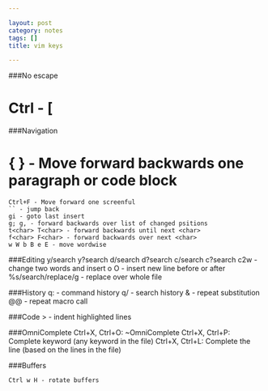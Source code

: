 ```yaml
---

layout: post
category: notes
tags: []
title: vim keys

---
```


###No escape
# 	Ctrl - [

###Navigation
#	{ } - Move forward backwards one paragraph or code block
	Ctrl+F - Move forward one screenful
	`` - jump back
	gi - goto last insert
	g; g, - forward backwards over list of changed psitions
	t<char> T<char> - forward backwards until next <char>
	f<char> F<char> - forward backwards over next <char>
	w W b B e E - move wordwise

###Editing
	y/search
	y?search
	d/search
	d?search
	c/search
	c?search
	c2w - change two words and insert
	o O - insert new line before or after
	%s/search/replace/g - replace over whole file

###History
	q: - command history
	q/ - search history
	& - repeat substitution
	@@ - repeat macro call

###Code
	> - indent highlighted lines

###OmniComplete
	Ctrl+X, Ctrl+O: ~OmniComplete
	Ctrl+X, Ctrl+P: Complete keyword (any keyword in the file)
	Ctrl+X, Ctrl+L: Complete the line (based on the lines in the file)

###Buffers

	Ctrl w H - rotate buffers

